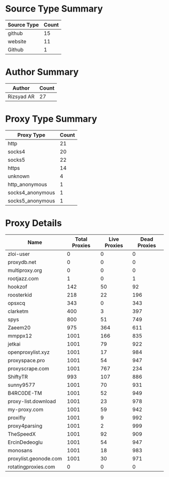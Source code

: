 # Source Type Summary

| Source Type | Count |
|-------------|-------|
| github | 15 |
| website | 11 |
| Github | 1 |


# Author Summary

| Author | Count |
|--------|-------|
| Rizsyad AR | 27 |


# Proxy Type Summary

| Proxy Type | Count |
|------------|-------|
| http | 21 |
| socks4 | 20 |
| socks5 | 22 |
| https | 14 |
| unknown | 4 |
| http_anonymous | 1 |
| socks4_anonymous | 1 |
| socks5_anonymous | 1 |


# Proxy Details

| Name | Total Proxies | Live Proxies | Dead Proxies |
|------|---------------|--------------|---------------|
| zloi-user | 0 | 0 | 0 |
| proxydb.net | 0 | 0 | 0 |
| multiproxy.org | 0 | 0 | 0 |
| rootjazz.com | 1 | 0 | 1 |
| hookzof | 142 | 50 | 92 |
| roosterkid | 218 | 22 | 196 |
| opsxcq | 343 | 0 | 343 |
| clarketm | 400 | 3 | 397 |
| spys | 800 | 51 | 749 |
| Zaeem20 | 975 | 364 | 611 |
| mmppx12 | 1001 | 166 | 835 |
| jetkai | 1001 | 79 | 922 |
| openproxylist.xyz | 1001 | 17 | 984 |
| proxyspace.pro | 1001 | 54 | 947 |
| proxyscrape.com | 1001 | 767 | 234 |
| ShiftyTR | 993 | 107 | 886 |
| sunny9577 | 1001 | 70 | 931 |
| B4RC0DE-TM | 1001 | 52 | 949 |
| proxy-list.download | 1001 | 23 | 978 |
| my-proxy.com | 1001 | 59 | 942 |
| proxifly | 1001 | 9 | 992 |
| proxy4parsing | 1001 | 2 | 999 |
| TheSpeedX | 1001 | 92 | 909 |
| ErcinDedeoglu | 1001 | 54 | 947 |
| monosans | 1001 | 18 | 983 |
| proxylist.geonode.com | 1001 | 30 | 971 |
| rotatingproxies.com | 0 | 0 | 0 |
